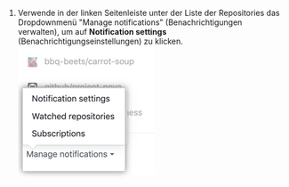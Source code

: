 1. Verwende in der linken Seitenleiste unter der Liste der Repositories das Dropdownmenü "Manage notifications" (Benachrichtigungen verwalten), um auf **Notification settings** (Benachrichtigungseinstellungen) zu klicken. ![Dropdownmenü-Optionen „Manage Notifications" (Benachrichtigungen verwalten)](/assets/images/help/notifications-v2/manage-notifications-options.png)
